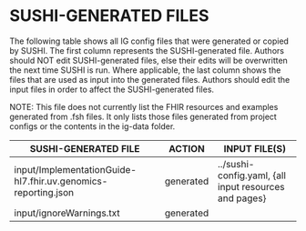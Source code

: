 # SUSHI-GENERATED FILES #

The following table shows all IG config files that were generated or copied by SUSHI.  The first column
represents the SUSHI-generated file. Authors should NOT edit SUSHI-generated files, else their edits will
be overwritten the next time SUSHI is run. Where applicable, the last column shows the files that are used
as input into the generated files. Authors should edit the input files in order to affect the SUSHI-generated
files.

NOTE: This file does not currently list the FHIR resources and examples generated from .fsh files. It only
lists those files generated from project configs or the contents in the ig-data folder.

| SUSHI-GENERATED FILE                                          | ACTION    | INPUT FILE(S)                                         |
| ------------------------------------------------------------- | --------- | ----------------------------------------------------- |
| input/ImplementationGuide-hl7.fhir.uv.genomics-reporting.json | generated | ../sushi-config.yaml, {all input resources and pages} |
| input/ignoreWarnings.txt                                      | generated |                                                       |